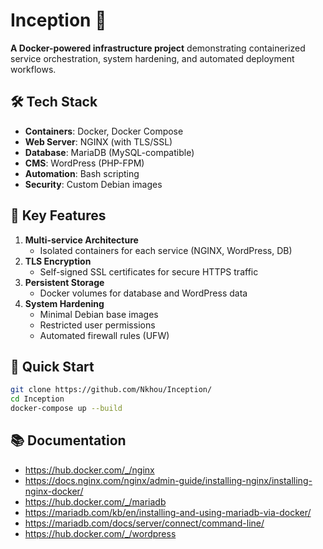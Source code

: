 # Inception 🐳

**A Docker-powered infrastructure project** demonstrating containerized service orchestration, system hardening, and automated deployment workflows.

## 🛠️ Tech Stack
- **Containers**: Docker, Docker Compose
- **Web Server**: NGINX (with TLS/SSL)
- **Database**: MariaDB (MySQL-compatible)
- **CMS**: WordPress (PHP-FPM)
- **Automation**: Bash scripting
- **Security**: Custom Debian images

## 🌟 Key Features
1. **Multi-service Architecture**  
   - Isolated containers for each service (NGINX, WordPress, DB)
2. **TLS Encryption**  
   - Self-signed SSL certificates for secure HTTPS traffic
3. **Persistent Storage**  
   - Docker volumes for database and WordPress data
4. **System Hardening**  
   - Minimal Debian base images  
   - Restricted user permissions  
   - Automated firewall rules (UFW)

## 🚀 Quick Start
```bash
git clone https://github.com/Nkhou/Inception/
cd Inception
docker-compose up --build
```
## 📚 Documentation
- https://hub.docker.com/_/nginx
- https://docs.nginx.com/nginx/admin-guide/installing-nginx/installing-nginx-docker/
- https://hub.docker.com/_/mariadb
- https://mariadb.com/kb/en/installing-and-using-mariadb-via-docker/
- https://mariadb.com/docs/server/connect/command-line/
- https://hub.docker.com/_/wordpress
